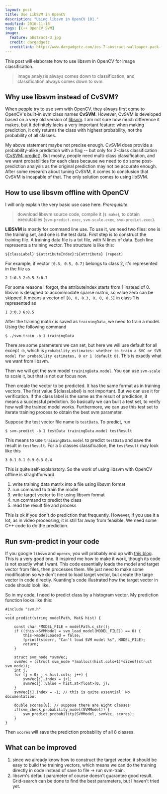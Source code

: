 ```yaml
---
layout: post
title: Use LibSVM in OpenCV
description: "Using libsvm in OpenCV 101."
modified: 2016-11-18
tags: [C++ OpenCV SVM]
image:
  feature: abstract-3.jpg
  credit: dargadgetz
  creditlink: http://www.dargadgetz.com/ios-7-abstract-wallpaper-pack-for-iphone-5-and-ipod-touch-retina/
---
```


This post will elaborate how to use libsvm in OpenCV for image classification.

>Image analysis always comes down to classification, and classification always comes down to svm.

## Why use libsvm instead of CvSVM?

When people try to use svm with OpenCV, they always first come to OpenCV's built-in svm class names **CvSVM**. However, CvSVM is developed based on a very old version of [libsvm](http://www.csie.ntu.edu.tw/~cjlin/libsvm/). I am not sure how much difference it makes, but it definitely lacks a very important feature: when making prediction, it only returns the class with highest probability, not the probability of all classes.

My above statement maybe not precise enough. CvSVM does provide a probability-alike prediction with a flag -- but only for 2-class classification ([CvSVM::predict](http://docs.opencv.org/2.4/modules/ml/doc/support_vector_machines.html#cvsvm-predict)). But mostly, people need multi-class classification, and we want probabilities for each class because we need to do some post-prediction analysis as the original prediction may not be accurate enough. After some research about tuning CvSVM, it comes to conclusion that CvSVM is incapable of that. The only solution comes to using libSVM.

## How to use libsvm offline with OpenCV

I will only explain the very basic use case here.
*Prerequisite*: 
>download libsvm source code, compile it (`$ make`), to obtain executables (`svm-predict.exec`, `svm-scale.exec`, `svm-predict.exec`).

**LIBSVM** is mostly for command line use. To use it, we need two files: one is the training set, and one is the test data.
First step is to construct the training file. A training data file is a txt file, with N lines of data. Each line represents a training vector. The structure is like this:

```
${classLabel} ${attributeIndex}:${attribute} (repeat)   
```

For example, if vector `[0.3, 0.5, 0.7]` belongs to class 2, it's represented in the file as

```
2 1:0.3 2:0.5 3:0.7
```

For some reasone I forgot, the attributeIndex starts from 1 instead of 0.
libsvm is designed to accommodate sparse matrix, so value zero can be skipped. It means a vector of `[0, 0, 0.3, 0, 0, 0.5]` in class 1 is represented as 

```
1 3:0.3 6:0.5
```

After the training matrix is saved as `trainingData`, we need to train a model. Using the following command

```
$ ./svm-train -b 1 trainingData
```

There are some parameters we can set, but here we will use default for all except `-b`, which is `probability_estimates: whether to train a SVC or SVR model for probability estimates, 0 or 1 (default 0)`. This is exactly what we want from libsvm.

Then we will get the svm model `trainingData.model`. You can use `svm-scale` to scale it, but that is not our focus now.

Then create the vector to be predicted. It has the same format as in training vectors. The first value ${classLabel} is not important. But we can use it for verification. If the class label is the same as the result of prediction, it means a successful prediction. So basically we can built a test set, to verify how well the trained model works. Furthermore, we can use this test set to iterate training process to obtain the best svm parameter.

Suppose the test vector file name is `testData`. To predict, run

```
$ svm-predict -b 1 testData trainingData.model testResult
```

This means to use `trainingData.model` to predict `testData` and save the result in `testResult`.
For a 5 classes classification, the `testResult` may look like this

```
3 0.1 0.1 0.9 0.3 0.4
```

This is quite self-explanatory. So the work of using libsvm with OpenCV offline is straghtforward.
1. write training data matrix into a file using libsvm format
2. run command to train the model
3. write target vector to file using libsvm format
4. run command to predict the class
5. read the result file and process

This is ok if you don't do prediction that frequently. However, if you use it a lot, as in video processing, it is still far away from feasible. We need some C++ code to do the prediction.

## Run svm-predict in your code

If you google `libsvm` and `opencv`, you will probably end up with [this blog](http://kuantinglai.blogspot.ca/2013/07/using-libsvm-with-opencv-mat.html).
This is a very good one. It inspired me how to make it work, though its code is not exactly what I want. This code essentially loads the model and target vector from files, then processes them. We just need to make some modification so we don't need to load target vector, but create the targe vector in code directly. Kuanting's code illustrated how the target vector in code should look like.

So in my code, I need to predict class by a histogram vector. My prediction function looks like this:

```
#include "svm.h"
...
void predict(string modelPath, Mat& hist) {

	const char *MODEL_FILE = modelPath.c_str();
    if ((this->SVMModel = svm_load_model(MODEL_FILE)) == 0) {
        this->modelLoaded = false;
        fprintf(stderr, "Can't load SVM model %s", MODEL_FILE);
        return;
    }

	struct svm_node *svmVec;
    svmVec = (struct svm_node *)malloc((hist.cols+1)*sizeof(struct svm_node));
    int j;
    for (j = 0; j < hist.cols; j++) {
        svmVec[j].index = j+1;
        svmVec[j].value = hist.at<float>(0, j);
    }
    svmVec[j].index = -1; // this is quite essential. No documentation.

    double scores[8]; // suppose there are eight classes
    if(svm_check_probability_model(SVMModel)) {
        svm_predict_probability(SVMModel, svmVec, scores);
    }
}
```
Then `scores` will save the prediction probability of all 8 classes.

## What can be improved

1. since we already know how to construct the target vector, it should be easy to build the training vectors, which means we can do the training directly in code instead of save to file -> run svm-train.
2. libsvm's default parameter of course doesn't guarantee good result. Grid-search can be done to find the best parameters, but I haven't tried yet.